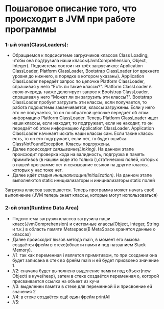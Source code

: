 # Пошаговое описание того, что происходит в JVM при работе программы


### 1-ый этап(ClassLoaders):
* Обращаемся к подсиситеме загрузчиков классов Class Loading, чтобы она подгрузила наши классы(JvmComprehension, Object, Integer).
Подсистема состоит из трёх загрузчиков: Application ClassLoader, Platform ClassLoader, Bootstrap ClassLoader (от врехнего уровня до нижнего, в порядке в котором указаны). Application ClassLoader передаёт запрос по цепочке Platform ClassLoader, спрашивая у него "Есть ли такие классы?". Platform ClassLoader в свою очередь также делегирует запрос к Bootstrap ClassLoader, спрашивая у него "Может ли он загрузить эти классы?". Bootstrap ClassLoader пробует загрузить эти классы, если получается, то работа подсистемы заканчивается, классы загружены. Если у него это не получается, то он по обратной цепочке передаёт об этом информацию Platform ClassLoader. Теперь Platform ClassLoader ищет наши классы, если находит, то подгружает, если не находит, то он передаёт об этом информацию Application ClassLoader. Application ClassLoader начинает искать наши классы сам. Если такие классы есть, то он его подгружает, если нет, то будет ошибка ClassNotFoundException. Классы подгружены.
* Далее происходит *связывание(Linking)*. На данном этапе происходит проверка кода на валидность, подгрузка в память примитивов (в нашем коде это только i),статических полей, которых в нашей программе нет и связывание ссылок на другие классы, которых у нас тоже нет.
* Далее идёт стадия *инициализации(Initialization)*. На данном этапе выполняются static инициализаторы и инициализаторы static полей

Загрузка классов завершается. Теперь программа может начать своё выполнение (JVM теперь знает классы, которые могут использоваться)

### 2-ой этап(Runtime Data Area)
* Подсистема загрузки классов загрузила наши класс(JvmComprehension) и системные классы(Object, Integer, String и т.к.) в область памяти Metaspace(В MetaSpace хранятся данные о классах)
* Далее происходит вызов метода main, в момент его вызова создаётся фрейм в стеке(области памяти под названием Stack Memory).
* //1: так как переменная i является примитивом, то при создании она будет записана в стек во фрейм main и ей будет присвоено значение 1.
* //2: сначала будет выполнено выделение памяти под объект(new Object) в куче(heap), затем в стеке создаётся переменная o, которой присваивается ссылка на объект из кучи
* //3: выделенеи памяти в стеке для переменной ii и присвоение ей значения 2
* //4: в стеке создаётся ещё один фрейм printAll
* //5:
